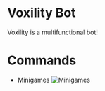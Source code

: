 # Voxility Bot
Voxility is a multifunctional bot!

# Commands

- Minigames
![Minigames](https://cdn.discordapp.com/attachments/700046499211378865/701490503857864764/minigames.png)
